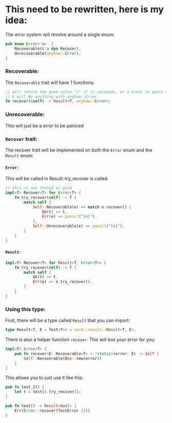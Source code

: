 # This need to be rewritten, here is my idea:
The error system will revolve around a single enum:
```rust
pub enum Error<'a>  {
    Recoverable(&'a dyn Recover),
    Unrecoverable(anyhow::Error),
}
```

### Recoverable:
The `Recoverable` trait will have 1 functions:
```rust
// will return the good value "t" if it sucseeds, or a error to panic w/
// E will be anything with anyhow::Error
fn recover(&self) -> Result<T, anyhow::Error>;
```
### Unrecoverable:
This will just be a error to be paniced
### `Recover` trait:
The recover trait will be implemented on both the `Error` enum and the `Result` enum:
#### `Error`:
This will be called in Result::try_recover is called.
```rust
// this is not tested or good
impl<T> Recover<T> for Error<T> {
    fn try_recover(self) -> T {
        match self {
            Self::Recoverable(e) => match e.recover() {
                Ok(t) => t,
                Err(e) => panic!("{e}"),
            },
            Self::Unrecoverable(e) => panic!("{e}"),
        }
    }
}
```
#### `Result`:
```rust
impl<T> Recover<T> for Result<T, Error<T>> {
    fn try_recover(self) -> T {
        match self {
            Ok(t) => t,
            Err(e) => e.try_recover(),
        }
    }
}
```

### Using this type:
First, there will be a type called `Result` that you can import:
```rust
type Result<T, E = Test<T>> = core::result::Result<T, E>;
```
There is also a helper function `recover`. This will box your error for you:
```rust
impl<T> Error<T> {
    pub fn recover<E: Recoverable<T> + 'static>(error: E) -> Self {
        Self::Recoverable(Box::new(error))
    }
}
```
This allows you to just use it like this:
```rust
pub fn test_2() {
    let t = test().try_recover();
}

pub fn test() -> Result<bool> {
    Err(Error::recover(TestError {}))
}
```
